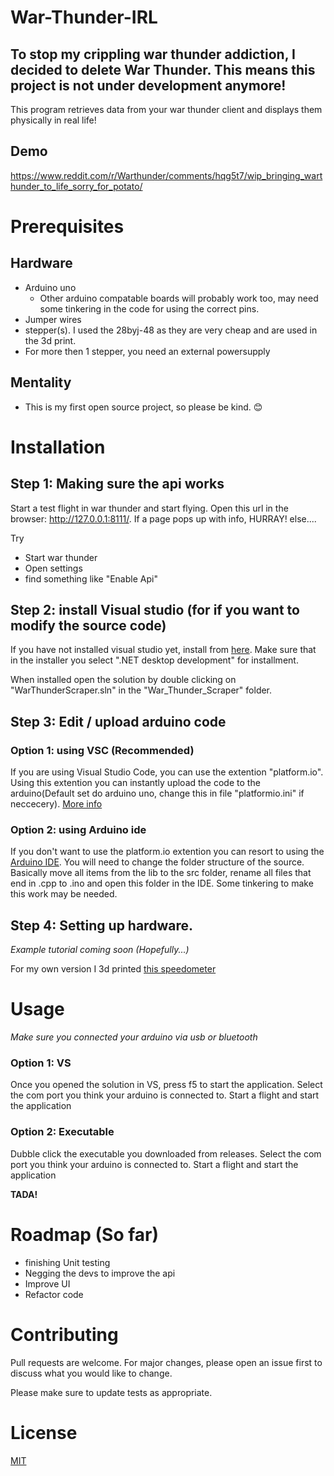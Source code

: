 # War-Thunder-IRL

## To stop my crippling war thunder addiction, I decided to delete War Thunder. This means this project is not under development anymore!

This program retrieves data from your war thunder client and displays them physically in real life!

## Demo
https://www.reddit.com/r/Warthunder/comments/hqg5t7/wip_bringing_warthunder_to_life_sorry_for_potato/
# Prerequisites
## Hardware
 - Arduino uno 
    - Other arduino compatable boards will probably work too, may need some tinkering in the code for using the correct pins.
 - Jumper wires
 - stepper(s). I used the 28byj-48 as they are very cheap and are used in the 3d print.
 - For more then 1 stepper, you need an external powersupply
 
 ## Mentality
  - This is my first open source project, so please be kind. 😊
 
# Installation
## Step 1: Making sure the api works
Start a test flight in war thunder and start flying.
Open this url in the browser: http://127.0.0.1:8111/. If a page pops up with info, HURRAY! else....

Try
 - Start war thunder
 - Open settings
 - find something like "Enable Api"

## Step 2: install Visual studio (for if you want to modify the source code)
If you have not installed visual studio yet, install from [here](https://visualstudio.microsoft.com/).
Make sure that in the installer you select ".NET desktop development" for installment.

When installed open the solution by double clicking on "WarThunderScraper.sln" in the "War_Thunder_Scraper" folder. 

## Step 3: Edit / upload arduino code
### Option 1: using VSC (Recommended)
If you are using Visual Studio Code, you can use the extention "platform.io". Using this extention you can instantly
 upload the code to the arduino(Default set do arduino uno, change this in file "platformio.ini" if neccecery).
 [More info](https://docs.platformio.org/en/latest/integration/ide/vscode.html#platformio-toolbar)
  
### Option 2: using Arduino ide
If you don't want to use the platform.io extention you can resort to using the [Arduino IDE](https://www.arduino.cc/en/Main/Software).
You will need to change the folder structure of the source. Basically move all items from the lib to the src folder, rename all files that end
in .cpp to .ino and open this folder in the IDE. Some tinkering to make this work may be needed.

## Step 4: Setting up hardware.
*Example tutorial coming soon (Hopefully...)*

For my own version I 3d printed [this speedometer](https://www.thingiverse.com/thing:3745020) 

# Usage
*Make sure you connected your arduino via usb or bluetooth*
### Option 1: VS
Once you opened the solution in VS, press f5 to start the application. Select the com port you think your arduino is connected to. 
Start a flight and start the application

### Option 2: Executable
Dubble click the executable you downloaded from releases. Select the com port you think your arduino is connected to. 
Start a flight and start the application

**TADA!**

# Roadmap (So far)
- finishing Unit testing
- Negging the devs to improve the api
- Improve UI 
- Refactor code 
# Contributing
Pull requests are welcome. For major changes, please open an issue first to discuss what you would like to change.

Please make sure to update tests as appropriate.

# License
[MIT](https://choosealicense.com/licenses/mit/)
